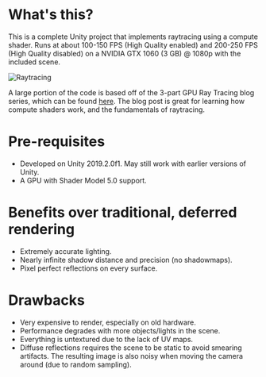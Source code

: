 # What's this?
This is a complete Unity project that implements raytracing using a compute shader. Runs at about 100-150 FPS (High Quality enabled) and 200-250 FPS (High Quality disabled) on a NVIDIA GTX 1060 (3 GB) @ 1080p with the included scene.

![Raytracing](https://i.imgur.com/112l0jJ.jpg)

A large portion of the code is based off of the 3-part GPU Ray Tracing blog series, which can be found [here](http://blog.three-eyed-games.com/2018/05/03/gpu-ray-tracing-in-unity-part-1/).
The blog post is great for learning how compute shaders work, and the fundamentals of raytracing.

# Pre-requisites
- Developed on Unity 2019.2.0f1. May still work with earlier versions of Unity.
- A GPU with Shader Model 5.0 support.

# Benefits over traditional, deferred rendering
- Extremely accurate lighting.
- Nearly infinite shadow distance and precision (no shadowmaps).
- Pixel perfect reflections on every surface.

# Drawbacks
- Very expensive to render, especially on old hardware.
- Performance degrades with more objects/lights in the scene.
- Everything is untextured due to the lack of UV maps.
- Diffuse reflections requires the scene to be static to avoid smearing artifacts. The resulting image is also noisy when moving the camera around (due to random sampling).
